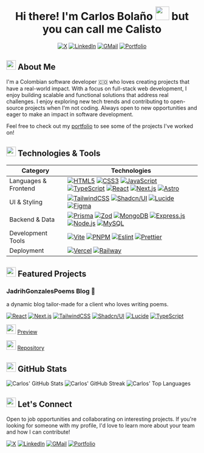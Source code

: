 <div align="center">
  
# Hi there! I'm Carlos Bolaño <img src="https://cdn.animated-fluent-emojis.com/webp/People/mantechie.webp" width="36" height="36" />  but you can call me Calisto
  
[![X][X Badge]][X URL]
[![LinkedIn][LinkedIn Badge]][LinkedIn URL]
[![GMail][GMail Badge]][GMail URL]
[![Portfolio][Portfolio Badge]][Portfolio URL]
</div>

## <img src="https://cdn.animated-fluent-emojis.com/webp/Travel%20and%20places/launch.webp" width="25" height="25" /> About Me

I'm a Colombian software developer 🇨🇴 who loves creating projects that have a real-world impact. With a focus on full-stack web development, I enjoy building scalable and functional solutions that address real challenges.
I enjoy exploring new tech trends and contributing to open-source projects when I'm not coding. Always open to new opportunities and eager to make an impact in software development.

Feel free to check out my [portfolio][Portfolio URL] to see some of the projects I've worked on!

## <img src="https://cdn.animated-fluent-emojis.com/webp/Objects/1f6e0_hammerandwrench.webp" width="25" height="25" /> Technologies & Tools

| Category             | Technologies                                                                                                                                                                                                                                                                                                                 |
| -------------------- | ---------------------------------------------------------------------------------------------------------------------------------------------------------------------------------------------------------------------------------------------------------------------------------------------------------------------------- |
| Languages & Frontend | [![HTML5][HTML5 Badge]][HTML5 URL] [![CSS3][CSS3 Badge]][CSS3 URL] [![JavaScript][JavaScript Badge]][JavaScript URL] [![TypeScript][TypeScript Badge]][TypeScript URL] [![React][React Badge]][React URL] [![Next.js][Next.js Badge]][Next.js URL] [![Astro][Astro Badge]][Astro URL] |
| UI & Styling         | [![TailwindCSS][TailwindCSS Badge]][TailwindCSS URL] [![Shadcn/UI][Shadcn/UI Badge]][Shadcn/UI URL] [![Lucide][Lucide Badge]][Lucide URL] [![Figma][Figma Badge]][Figma URL] |
| Backend & Data       | [![Prisma][Prisma Badge]][Prisma URL] [![Zod][Zod Badge]][Zod URL] [![MongoDB][MongoDB Badge]][MongoDB URL] [![Express.js][Express.js Badge]][Express.js URL] [![Node.js][Node.js Badge]][Node.js URL] [![MySQL][MySQL Badge]][MySQL URL] |
| Development Tools    | [![Vite][Vite Badge]][Vite URL] [![PNPM][PNPM Badge]][PNPM URL] [![Eslint][Eslint Badge]][Eslint URL] [![Prettier][Prettier Badge]][Prettier URL] |
| Deployment           | [![Vercel][Vercel Badge]][Vercel URL] [![Railway][Railway Badge]][Railway URL] |

## <img src="https://cdn.animated-fluent-emojis.com/webp/Objects/1f4bc_briefcase.webp" width="25" height="25" /> Featured Projects

### JadrihGonzalesPoems Blog 📝

a dynamic blog tailor-made for a client who loves writing poems.

[![React][React Badge]][React URL]
[![Next.js][Next.js Badge]][Next.js URL]
[![TailwindCSS][TailwindCSS Badge]][TailwindCSS URL]
[![Shadcn/UI][Shadcn/UI Badge]][Shadcn/UI URL]
[![Lucide][Lucide Badge]][Lucide URL]
[![TypeScript][TypeScript Badge]][TypeScript URL]

<img src="https://cdn.animated-fluent-emojis.com/webp/Objects/1f4e6_package.webp" width="25" height="25" /> [Preview][JadirhGonzales URL]

<img src="https://cdn.animated-fluent-emojis.com/webp/Objects/1f517_linksymbol.webp" width="25" height="25" /> [Repository][JadirhGonzales Repo URL]

## <img src="https://cdn.animated-fluent-emojis.com/webp/Objects/1f4ca_barchart.webp" width="25" height="25" /> GitHub Stats

![Carlos' GitHub Stats](https://github-readme-stats.vercel.app/api?username=Carlos-Bolano&show_icons=true&theme=github_dark)
![Carlos' GitHub Streak](https://streak-stats.demolab.com/?user=Carlos-Bolano&theme=github-dark-blue)
![Carlos' Top Languages](https://github-readme-stats.vercel.app/api/top-langs/?username=Carlos-Bolano&layout=compact&theme=github_dark)

## <img src="https://cdn.animated-fluent-emojis.com/webp/Hand%20gestures/handshake.webp" width="25" height="25" /> Let's Connect

Open to job opportunities and collaborating on interesting projects. If you're looking for someone with my profile, I'd love to learn more about your team and how I can contribute!

[![X][X Badge]][X URL]
[![LinkedIn][LinkedIn Badge]][LinkedIn URL]
[![GMail][GMail Badge]][GMail URL]
[![Portfolio][Portfolio Badge]][Portfolio URL]

[X Badge]: https://img.shields.io/badge/X-000000.svg?style=for-the-badge&logo=X&logoColor=white
[X URL]: https://x.com/AndryOre
[LinkedIn Badge]: https://img.shields.io/badge/LinkedIn-0A66C2.svg?style=for-the-badge&logo=LinkedIn&logoColor=white
[LinkedIn URL]: https://linkedin.com/in/carlos-bola%C3%B1o-716926191/
[GMail Badge]: https://img.shields.io/badge/Gmail-EA4335.svg?style=for-the-badge&logo=Gmail&logoColor=white
[GMail URL]: mailto:carlostutos828@gmail.com
[Portfolio badge]:https://img.shields.io/badge/Portfolio-000000.svg?style=for-the-badge&logo=portfolio&logoColor=white
[Portfolio URL]: https://carlos-bolano.vercel.app

[JadirhGonzales URL]: https://jadirhgonzalezpoems.vercel.app/
[JadirhGonzales Repo URL]: https://github.com/Carlos-Bolano/JadirhGonzalezPoems

[HTML5 Badge]: https://img.shields.io/badge/HTML5-E34F26.svg?style=for-the-badge&logo=HTML5&logoColor=white
[HTML5 URL]: https://developer.mozilla.org/en-US/docs/Glossary/HTML5
[CSS3 Badge]: https://img.shields.io/badge/CSS3-1572B6.svg?style=for-the-badge&logo=CSS3&logoColor=white
[CSS3 URL]: https://developer.mozilla.org/en-US/docs/Web/CSS
[JavaScript Badge]: https://img.shields.io/badge/JavaScript-F7DF1E.svg?style=for-the-badge&logo=JavaScript&logoColor=black
[JavaScript URL]: https://developer.mozilla.org/en-US/docs/Web/JavaScript
[TypeScript Badge]: https://img.shields.io/badge/TypeScript-3178C6.svg?style=for-the-badge&logo=TypeScript&logoColor=white
[TypeScript URL]: https://www.typescriptlang.org/
[React Badge]: https://img.shields.io/badge/React-61DAFB.svg?style=for-the-badge&logo=React&logoColor=black
[React URL]: https://react.dev/
[Next.js Badge]: https://img.shields.io/badge/Next.js-000000.svg?style=for-the-badge&logo=nextdotjs&logoColor=white
[Next.js URL]: https://nextjs.org/
[Astro Badge]: https://img.shields.io/badge/Astro-BC52EE.svg?style=for-the-badge&logo=Astro&logoColor=white
[Astro URL]: https://astro.build/
[TailwindCSS Badge]: https://img.shields.io/badge/Tailwind%20CSS-06B6D4.svg?style=for-the-badge&logo=Tailwind-CSS&logoColor=white
[TailwindCSS URL]: https://tailwindcss.com/
[Vite Badge]: https://img.shields.io/badge/Vite-646CFF.svg?style=for-the-badge&logo=Vite&logoColor=white
[Vite URL]: https://vitejs.dev/
[Eslint Badge]: https://img.shields.io/badge/ESLint-4B32C3.svg?style=for-the-badge&logo=ESLint&logoColor=white
[Eslint URL]: https://eslint.org/
[Prettier Badge]: https://img.shields.io/badge/Prettier-F7B93E.svg?style=for-the-badge&logo=Prettier&logoColor=black
[Prettier URL]: https://prettier.io/
[Vercel Badge]: https://img.shields.io/badge/Vercel-000000.svg?style=for-the-badge&logo=Vercel&logoColor=white
[Vercel URL]: https://vercel.com/
[Railway Badge]: https://img.shields.io/badge/Railway-0B0D0E.svg?style=for-the-badge&logo=Railway&logoColor=white
[Railway URL]: https://railway.app/
[Figma Badge]: https://img.shields.io/badge/Figma-F24E1E.svg?style=for-the-badge&logo=Figma&logoColor=white
[Figma URL]: https://www.figma.com/
[Shadcn/UI Badge]: https://img.shields.io/badge/shadcn/ui-000000.svg?style=for-the-badge&logo=shadcn/ui&logoColor=white
[Shadcn/UI URL]: https://ui.shadcn.com/
[Lucide Badge]: https://img.shields.io/badge/Lucide-f67373.svg?style=for-the-badge&logo=lucide&logoColor=white
[Lucide URL]: https://lucide.dev/
[Prisma Badge]: https://img.shields.io/badge/Prisma-2D3748.svg?style=for-the-badge&logo=Prisma&logoColor=white
[Prisma URL]: https://www.prisma.io/
[Zod Badge]: https://img.shields.io/badge/Zod-3E67B1.svg?style=for-the-badge&logo=Zod&logoColor=white
[Zod URL]: https://zod.dev/
[Conventional Commits Badge]: https://img.shields.io/badge/Conventional%20Commits-FE5196.svg?style=for-the-badge&logo=Conventional-Commits&logoColor=white
[Conventional Commits URL]: https://www.conventionalcommits.org/en/v1.0.0/
[PNPM Badge]: https://img.shields.io/badge/pnpm-F69220.svg?style=for-the-badge&logo=pnpm&logoColor=white
[PNPM URL]: https://pnpm.io/
[MongoDB Badge]: https://img.shields.io/badge/MongoDB-47A248.svg?style=for-the-badge&logo=MongoDB&logoColor=white
[MongoDB URL]: https://www.mongodb.com/
[Bootstrap Badge]: https://img.shields.io/badge/Bootstrap-7952B3.svg?style=for-the-badge&logo=Bootstrap&logoColor=white
[Bootstrap URL]: https://getbootstrap.com/
[Express.js Badge]: https://img.shields.io/badge/Express.js-000000.svg?style=for-the-badge&logo=Express&logoColor=white
[Express.js URL]: https://expressjs.com/
[Node.js Badge]: https://img.shields.io/badge/Node.js-339933.svg?style=for-the-badge&logo=Node.js&logoColor=white
[Node.js URL]: https://nodejs.org/
[MySQL Badge]: https://img.shields.io/badge/MySQL-4479A1.svg?style=for-the-badge&logo=MySQL&logoColor=white
[MySQL URL]: https://www.mysql.com/
[Git Badge]: https://img.shields.io/badge/Git-F05032.svg?style=for-the-badge&logo=Git&logoColor=white
[Git URL]: https://git-scm.com/
